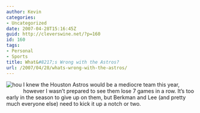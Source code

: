 ```yaml
---
author: Kevin
categories:
- Uncategorized
date: 2007-04-28T15:16:45Z
guid: http://cleverswine.net/?p=160
id: 160
tags:
- Personal
- Sports
title: What&#8217;s Wrong with the Astros?
url: /2007/04/28/whats-wrong-with-the-astros/
---
```


<img src='https://i2.wp.com/blog.cleverswine.net/wp-content/uploads/2007/04/hou.gif?w=840' alt='hou' align="left" style="margin-right: 4px; margin-bottom: 2px;" data-recalc-dims="1" />I knew the Houston Astros would be a mediocre team this year, however I wasn&#8217;t prepared to see them lose 7 games in a row. It&#8217;s too early in the season to give up on them, but Berkman and Lee (and pretty much everyone else) need to kick it up a notch or two.